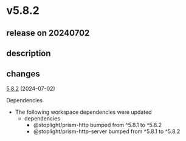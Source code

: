 # v5.8.2

## release on 20240702
## description
## changes
<a href="https://github.com/stoplightio/prism/compare/v5.8.1...v5.8.2">5.8.2</a> (2024-07-02)

Dependencies

* The following workspace dependencies were updated
  * dependencies
    * @stoplight/prism-http bumped from ^5.8.1 to ^5.8.2
    * @stoplight/prism-http-server bumped from ^5.8.1 to ^5.8.2

